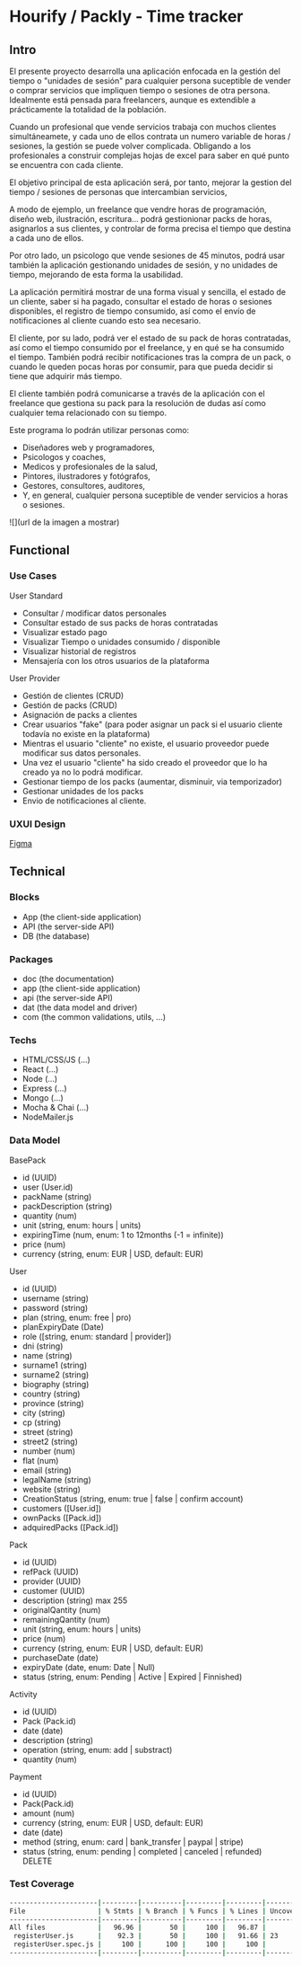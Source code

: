 # Hourify / Packly - Time tracker

## Intro

El presente proyecto desarrolla una aplicación enfocada en la gestión del tiempo o "unidades de sesión" para cualquier persona suceptible de vender o comprar servicios que impliquen tiempo o sesiones de otra persona. Idealmente está pensada para freelancers, aunque es extendible a prácticamente la totalidad de la población. 

Cuando un profesional que vende servicios trabaja con muchos clientes simultáneamete, y cada uno de ellos contrata un numero variable de horas / sesiones, la gestión se puede volver complicada. Obligando a los profesionales a construir complejas hojas de excel para saber en qué punto se encuentra con cada cliente. 

El objetivo principal de esta aplicación será, por tanto, mejorar la gestion del tiempo / sesiones  de personas que intercambian servicios,

A modo de ejemplo, un freelance que vendre horas de programación, diseño web, ilustración, escritura... podrá gestionionar packs de horas, asignarlos a sus clientes, y controlar de forma precisa el tiempo que destina a cada uno de ellos. 

Por otro lado, un psicologo que vende sesiones de 45 minutos, podrá usar también la aplicación gestionando unidades de sesión, y no unidades de tiempo, mejorando de esta forma la usabilidad. 

La aplicación permitirá mostrar de una forma visual y sencilla, el estado de un cliente, saber si ha pagado, consultar el estado de horas o sesiones disponibles, el registro de tiempo consumido, así como el envío de notificaciones al cliente cuando esto sea necesario. 

El cliente, por su lado, podrá ver el estado de su pack de horas contratadas, así como el tiempo consumido por el freelance, y en qué se ha consumido el tiempo. También podrá recibir notificaciones tras la compra de un pack, o cuando le queden pocas horas por consumir, para que pueda decidir si tiene que adquirir más tiempo. 

El cliente también podrá comunicarse a través de la aplicación con el freelance que gestiona su pack para la resolución de dudas así como cualquier tema relacionado con su tiempo. 

Este programa lo podrán utilizar personas como: 
- Diseñadores web y programadores,
- Psicologos y coaches, 
- Medicos y profesionales de la salud, 
- Pintores, ilustradores y fotógrafos, 
- Gestores, consultores, auditores,
- Y, en general, cualquier persona suceptible de vender servicios a horas o sesiones.


![](url de la imagen a mostrar)

## Functional

### Use Cases

User Standard
- Consultar / modificar datos personales
- Consultar estado de sus packs de horas contratadas
- Visualizar estado pago
- Visualizar Tiempo o unidades consumido / disponible
- Visualizar historial de registros
- Mensajería con los otros usuarios de la plataforma

User Provider
- Gestión de clientes (CRUD)
- Gestión de packs (CRUD)
- Asignación de packs a clientes
- Crear usuarios "fake" (para poder asignar un pack si el usuario cliente todavía no existe en la plataforma)
- Mientras el usuario "cliente" no existe, el usuario proveedor puede modificar sus datos personales. 
- Una vez el usuario "cliente" ha sido creado el proveedor que lo ha creado ya no lo podrá modificar. 
- Gestionar tiempo de los packs (aumentar, disminuir, via temporizador)
- Gestionar unidades de los packs
- Envio de notificaciones al cliente.   

### UXUI Design

[Figma](https://figma.com)

## Technical

### Blocks

- App (the client-side application)
- API (the server-side API)
- DB (the database)

### Packages

- doc (the documentation)
- app (the client-side application)
- api (the server-side API)
- dat (the data model and driver)
- com (the common validations, utils, ...)

### Techs

- HTML/CSS/JS (...)
- React (...)
- Node (...)
- Express (...)
- Mongo (...)
- Mocha & Chai (...)
- NodeMailer.js

### Data Model

BasePack
- id (UUID)
- user (User.id)
- packName (string)
- packDescription (string)
- quantity (num)
- unit (string, enum: hours | units)
- expiringTime (num, enum: 1 to 12months (-1 = infinite))
- price (num)
- currency (string, enum: EUR | USD, default: EUR)


User
- id (UUID)
- username (string)   
- password (string)   
- plan (string, enum: free | pro) 
- planExpiryDate (Date) 
- role ([string, enum: standard | provider]) 
- dni (string) 
- name (string)
- surname1 (string)
- surname2 (string)
- biography (string)
- country (string)
- province (string)
- city (string)
- cp (string)
- street (string)
- street2 (string)
- number (num)
- flat (num)
- email (string)
- legalName (string)
- website (string)
- CreationStatus (string, enum: true | false | confirm account)
- customers ([User.id])
- ownPacks ([Pack.id])
- adquiredPacks ([Pack.id])


Pack
- id (UUID)
- refPack (UUID)
- provider (UUID)
- customer (UUID)
- description (string) max 255
- originalQantity (num)
- remainingQantity (num)
- unit (string, enum: hours | units)
- price (num)
- currency (string, enum: EUR | USD, default: EUR)
- purchaseDate (date)
- expiryDate (date, enum: Date | Null)
- status (string, enum: Pending | Active | Expired | Finnished)


Activity
- id (UUID)
- Pack (Pack.id)
- date (date)
- description (string)
- operation (string, enum: add | substract)
- quantity (num)


Payment
- id (UUID)
- Pack(Pack.id)
- amount (num)
- currency (string, enum: EUR | USD, default: EUR)
- date (date)
- method (string, enum: card | bank_transfer | paypal | stripe)
- status (string, enum: pending | completed | canceled | refunded) DELETE

### Test Coverage

```sh
----------------------|---------|----------|---------|---------|-------------------
File                  | % Stmts | % Branch | % Funcs | % Lines | Uncovered Line #s 
----------------------|---------|----------|---------|---------|-------------------
All files             |   96.96 |       50 |     100 |   96.87 |                   
 registerUser.js      |    92.3 |       50 |     100 |   91.66 | 23                
 registerUser.spec.js |     100 |      100 |     100 |     100 |                   
----------------------|---------|----------|---------|---------|-------------------
```
